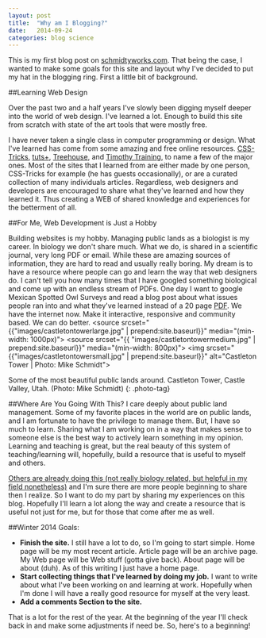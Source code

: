 ```yaml
---
layout: post
title:  "Why am I Blogging?"
date:   2014-09-24
categories: blog science
---
```


This is my first blog post on [schmidtyworks.com][schmidtyworks].  That being the case, I wanted to make some goals for this site and layout why I've decided to put my hat in the blogging ring. First a little bit of background.

##Learning Web Design

Over the past two and a half years I've slowly been digging myself deeper into the world of web design.  I've learned a lot.  Enough to build this site from scratch with state of the art tools that were mostly free.  

I have never taken a single class in computer programming or design. What I've learned has come from some amazing and free online resources. [CSS-Tricks][css-tricks], [tuts+][tuts+], [Treehouse][treehouse], and [Timothy Training][timothytraing], to name a few of the major ones.  Most of the sites that I learned from are either made by one person, CSS-Tricks for example (he has guests occasionally), or are a curated collection of many individuals articles. Regardless, web designers and developers are encouraged to share what they've learned and how they learned it. Thus creating a WEB of shared knowledge and experiences for the betterment of all.

##For Me, Web Development is Just a Hobby 

Building websites is my hobby.  Managing public lands as a biologist is my career.  In biology we don't share much. What we do, is shared in a scientific journal, very long PDF or email.   While these are amazing sources of information, they are hard to read and usually really boring.  My dream is to have a resource where people can go and learn the way that web designers do.  I can't tell you how many times that I have googled something biological and come up with an endless stream of PDFs.  One day I want to google Mexican Spotted Owl Surveys and read a blog post about what issues people ran into and what they've learned instead of a 20 page [PDF][MSOpdf]. We have the internet now.  Make it interactive, responsive and community based. We can do better. 
<picture>
	<!--[if IE 9]><video style="display: none;"><![endif]-->
	<source srcset="{{"images/castletontowerlarge.jpg" | prepend:site.baseurl}}" media="(min-width: 1000px)">
	<source srcset="{{ "images/castletontowermedium.jpg" | prepend:site.baseurl}}" media="(min-width: 800px)">
	<!--[if IE 9]></video><![endif]-->
	<img srcset="{{"images/castletontowersmall.jpg" | prepend:site.baseurl}}" alt="Castleton Tower | Photo: Mike Schmidt">
</picture>

 Some of the most beautiful public lands around.  Castleton Tower, Castle Valley, Utah. (Photo: Mike Schmidt)
{: .photo-tag}

##Where Are You Going With This? 
I care deeply about public land management.  Some of my favorite places in the world are on public lands, and I am fortunate to have the privilege to manage them.  But, I have so much to learn.  Sharing what I am working on in a way that makes sense to someone else is the best way to actively learn something in my opinion.  Learning and teaching is great, but the real beauty of this system of teaching/learning will, hopefully, build a resource that is useful to myself and others. 

[Others are already doing this (not really biology related, but helpful in my field nonetheless)][mfenner] and I'm sure there are more people beginning to share then I realize.  So I want to do my part by sharing my experiences on this blog.  Hopefully I'll learn a lot along the way and create a resource that is useful not just for me, but for those that come after me as well.  
 
##Winter 2014 Goals:

* **Finish the site.**  I still have a lot to do, so I'm going to start simple.  Home page will be my most recent article.  Article page will be an archive page. My Web page will be Web stuff (gotta give back). About page will be about (duh). As of this writing I just have a home page. 
* **Start collecting things that I've learned by doing my job.** I want to write about what I've been working on and learning at work. Hopefully when I'm done I will have a really good resource for myself at the very least. 
* **Add a comments Section to the site.**


That is a lot for the rest of the year.  At the beginning of the year I'll check back in and make some adjustments if need be.  So, here's to a beginning!

[schmidtyworks]:		http://schmidtyworks.com
[css-tricks]:			http://css-tricks.com
[treehouse]:			http://treehouse.com
[tuts+]:				http://code.tutsplus.com
[timothytraing]:      	http://timothytraining.net
[MSOpdf]:				http://www.fws.gov/mountain-prairie/endspp/protocols/MexicanSpottedOwlSurveyProtocol2012.pdf
[mfenner]:				http://blog.martinfenner.org/2014/08/25/using-microsoft-word-with-git/
